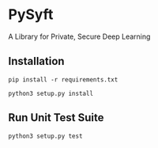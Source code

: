# PySyft
A Library for Private, Secure Deep Learning

## Installation

```
pip install -r requirements.txt

python3 setup.py install
```

## Run Unit Test Suite

```
python3 setup.py test
```
